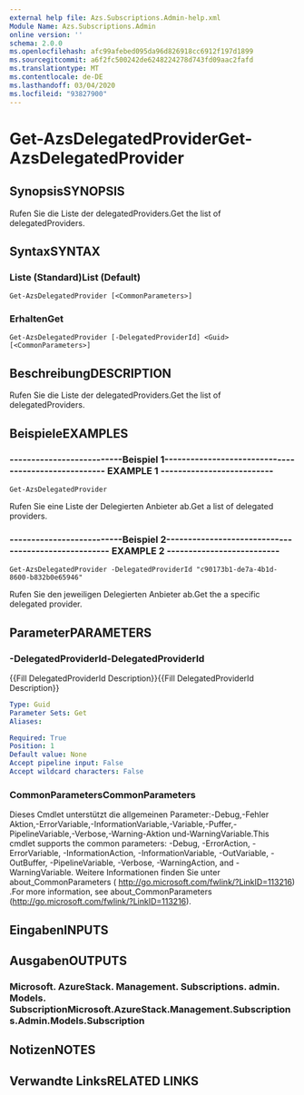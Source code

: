 ```yaml
---
external help file: Azs.Subscriptions.Admin-help.xml
Module Name: Azs.Subscriptions.Admin
online version: ''
schema: 2.0.0
ms.openlocfilehash: afc99afebed095da96d826918cc6912f197d1899
ms.sourcegitcommit: a6f2fc500242de6248224278d743fd09aac2fafd
ms.translationtype: MT
ms.contentlocale: de-DE
ms.lasthandoff: 03/04/2020
ms.locfileid: "93827900"
---
```

# <span data-ttu-id="ba351-101">Get-AzsDelegatedProvider</span><span class="sxs-lookup"><span data-stu-id="ba351-101">Get-AzsDelegatedProvider</span></span>

## <span data-ttu-id="ba351-102">Synopsis</span><span class="sxs-lookup"><span data-stu-id="ba351-102">SYNOPSIS</span></span>
<span data-ttu-id="ba351-103">Rufen Sie die Liste der delegatedProviders.</span><span class="sxs-lookup"><span data-stu-id="ba351-103">Get the list of delegatedProviders.</span></span>

## <span data-ttu-id="ba351-104">Syntax</span><span class="sxs-lookup"><span data-stu-id="ba351-104">SYNTAX</span></span>

### <span data-ttu-id="ba351-105">Liste (Standard)</span><span class="sxs-lookup"><span data-stu-id="ba351-105">List (Default)</span></span>
```
Get-AzsDelegatedProvider [<CommonParameters>]
```

### <span data-ttu-id="ba351-106">Erhalten</span><span class="sxs-lookup"><span data-stu-id="ba351-106">Get</span></span>
```
Get-AzsDelegatedProvider [-DelegatedProviderId] <Guid> [<CommonParameters>]
```

## <span data-ttu-id="ba351-107">Beschreibung</span><span class="sxs-lookup"><span data-stu-id="ba351-107">DESCRIPTION</span></span>
<span data-ttu-id="ba351-108">Rufen Sie die Liste der delegatedProviders.</span><span class="sxs-lookup"><span data-stu-id="ba351-108">Get the list of delegatedProviders.</span></span>

## <span data-ttu-id="ba351-109">Beispiele</span><span class="sxs-lookup"><span data-stu-id="ba351-109">EXAMPLES</span></span>

### <span data-ttu-id="ba351-110">--------------------------Beispiel 1--------------------------</span><span class="sxs-lookup"><span data-stu-id="ba351-110">-------------------------- EXAMPLE 1 --------------------------</span></span>
```
Get-AzsDelegatedProvider
```

<span data-ttu-id="ba351-111">Rufen Sie eine Liste der Delegierten Anbieter ab.</span><span class="sxs-lookup"><span data-stu-id="ba351-111">Get a list of delegated providers.</span></span>

### <span data-ttu-id="ba351-112">--------------------------Beispiel 2--------------------------</span><span class="sxs-lookup"><span data-stu-id="ba351-112">-------------------------- EXAMPLE 2 --------------------------</span></span>
```
Get-AzsDelegatedProvider -DelegatedProviderId "c90173b1-de7a-4b1d-8600-b832b0e65946"
```

<span data-ttu-id="ba351-113">Rufen Sie den jeweiligen Delegierten Anbieter ab.</span><span class="sxs-lookup"><span data-stu-id="ba351-113">Get the a specific delegated provider.</span></span>

## <span data-ttu-id="ba351-114">Parameter</span><span class="sxs-lookup"><span data-stu-id="ba351-114">PARAMETERS</span></span>

### <span data-ttu-id="ba351-115">-DelegatedProviderId</span><span class="sxs-lookup"><span data-stu-id="ba351-115">-DelegatedProviderId</span></span>
<span data-ttu-id="ba351-116">{{Fill DelegatedProviderId Description}}</span><span class="sxs-lookup"><span data-stu-id="ba351-116">{{Fill DelegatedProviderId Description}}</span></span>

```yaml
Type: Guid
Parameter Sets: Get
Aliases: 

Required: True
Position: 1
Default value: None
Accept pipeline input: False
Accept wildcard characters: False
```

### <span data-ttu-id="ba351-117">CommonParameters</span><span class="sxs-lookup"><span data-stu-id="ba351-117">CommonParameters</span></span>
<span data-ttu-id="ba351-118">Dieses Cmdlet unterstützt die allgemeinen Parameter:-Debug,-Fehler Aktion,-ErrorVariable,-InformationVariable,-Variable,-Puffer,-PipelineVariable,-Verbose,-Warning-Aktion und-WarningVariable.</span><span class="sxs-lookup"><span data-stu-id="ba351-118">This cmdlet supports the common parameters: -Debug, -ErrorAction, -ErrorVariable, -InformationAction, -InformationVariable, -OutVariable, -OutBuffer, -PipelineVariable, -Verbose, -WarningAction, and -WarningVariable.</span></span> <span data-ttu-id="ba351-119">Weitere Informationen finden Sie unter about_CommonParameters ( http://go.microsoft.com/fwlink/?LinkID=113216) .</span><span class="sxs-lookup"><span data-stu-id="ba351-119">For more information, see about_CommonParameters (http://go.microsoft.com/fwlink/?LinkID=113216).</span></span>

## <span data-ttu-id="ba351-120">Eingaben</span><span class="sxs-lookup"><span data-stu-id="ba351-120">INPUTS</span></span>

## <span data-ttu-id="ba351-121">Ausgaben</span><span class="sxs-lookup"><span data-stu-id="ba351-121">OUTPUTS</span></span>

### <span data-ttu-id="ba351-122">Microsoft. AzureStack. Management. Subscriptions. admin. Models. Subscription</span><span class="sxs-lookup"><span data-stu-id="ba351-122">Microsoft.AzureStack.Management.Subscriptions.Admin.Models.Subscription</span></span>

## <span data-ttu-id="ba351-123">Notizen</span><span class="sxs-lookup"><span data-stu-id="ba351-123">NOTES</span></span>

## <span data-ttu-id="ba351-124">Verwandte Links</span><span class="sxs-lookup"><span data-stu-id="ba351-124">RELATED LINKS</span></span>

